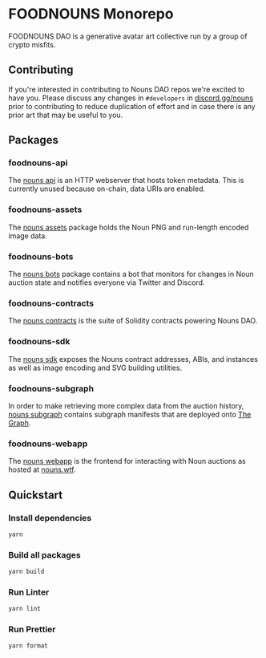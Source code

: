 # FOODNOUNS Monorepo

FOODNOUNS DAO is a generative avatar art collective run by a group of crypto misfits.

## Contributing

If you're interested in contributing to Nouns DAO repos we're excited to have you. Please discuss any changes in `#developers` in [discord.gg/nouns](https://discord.gg/nouns) prior to contributing to reduce duplication of effort and in case there is any prior art that may be useful to you.

## Packages

### foodnouns-api

The [nouns api](packages/foodnouns-api) is an HTTP webserver that hosts token metadata. This is currently unused because on-chain, data URIs are enabled.

### foodnouns-assets

The [nouns assets](packages/foodnouns-assets) package holds the Noun PNG and run-length encoded image data.

### foodnouns-bots

The [nouns bots](packages/foodnouns-bots) package contains a bot that monitors for changes in Noun auction state and notifies everyone via Twitter and Discord.

### foodnouns-contracts

The [nouns contracts](packages/foodnouns-contracts) is the suite of Solidity contracts powering Nouns DAO.

### foodnouns-sdk

The [nouns sdk](packages/foodnouns-sdk) exposes the Nouns contract addresses, ABIs, and instances as well as image encoding and SVG building utilities.

### foodnouns-subgraph

In order to make retrieving more complex data from the auction history, [nouns subgraph](packages/foodnouns-subgraph) contains subgraph manifests that are deployed onto [The Graph](https://thegraph.com).

### foodnouns-webapp

The [nouns webapp](packages/foodnouns-webapp) is the frontend for interacting with Noun auctions as hosted at [nouns.wtf](https://nouns.wtf).

## Quickstart

### Install dependencies

```sh
yarn
```

### Build all packages

```sh
yarn build
```

### Run Linter

```sh
yarn lint
```

### Run Prettier

```sh
yarn format
```
